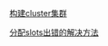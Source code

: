 [构建cluster集群](https://www.cnblogs.com/kendoziyu/p/15826862.html)

[分配slots出错的解决方法](https://blog.csdn.net/power_to_go/article/details/111993536)